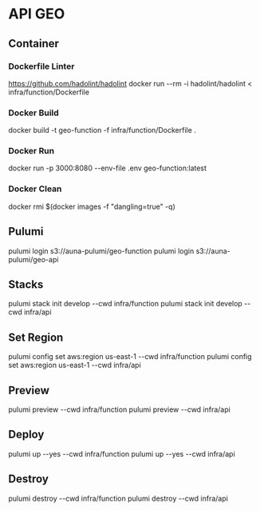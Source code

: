 # API GEO

## Container

### Dockerfile Linter
https://github.com/hadolint/hadolint
docker run --rm -i hadolint/hadolint < infra/function/Dockerfile

### Docker Build
docker build -t geo-function -f infra/function/Dockerfile .

### Docker Run
docker run -p 3000:8080 --env-file .env geo-function:latest

### Docker Clean
docker rmi $(docker images -f "dangling=true" -q)

## Pulumi
pulumi login s3://auna-pulumi/geo-function
pulumi login s3://auna-pulumi/geo-api

## Stacks
pulumi stack init develop --cwd infra/function
pulumi stack init develop --cwd infra/api

## Set Region
pulumi config set aws:region us-east-1 --cwd infra/function
pulumi config set aws:region us-east-1 --cwd infra/api

## Preview
pulumi preview --cwd infra/function
pulumi preview --cwd infra/api

## Deploy
pulumi up --yes --cwd infra/function
pulumi up --yes --cwd infra/api

## Destroy
pulumi destroy --cwd infra/function
pulumi destroy --cwd infra/api
